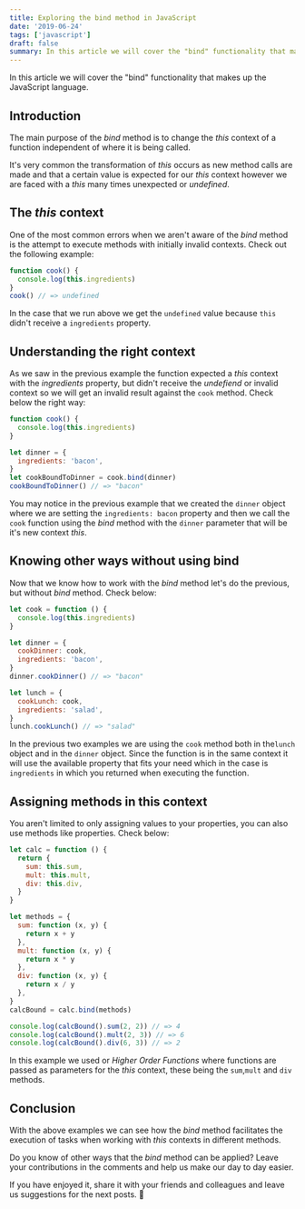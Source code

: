 ```yaml
---
title: Exploring the bind method in JavaScript
date: '2019-06-24'
tags: ['javascript']
draft: false
summary: In this article we will cover the "bind" functionality that makes up the JavaScript language.
---
```


In this article we will cover the "bind" functionality that makes up the JavaScript language.

## Introduction

The main purpose of the _bind_ method is to change the _this_ context of a function independent of where it is being called.

It's very common the transformation of _this_ occurs as new method calls are made and that a certain value is expected for our _this_ context however we are faced with a _this_ many times unexpected or _undefined_.

## The _this_ context

One of the most common errors when we aren't aware of the _bind_ method is the attempt to execute methods with initially invalid contexts. Check out the following example:

```js
function cook() {
  console.log(this.ingredients)
}
cook() // => undefined
```

In the case that we run above we get the `undefined` value because `this` didn't receive a `ingredients` property.

## Understanding the right context

As we saw in the previous example the function expected a _this_ context with the _ingredients_ property, but didn't receive the _undefiend_ or invalid context so we will get an invalid result against the `cook` method. Check below the right way:

```js
function cook() {
  console.log(this.ingredients)
}

let dinner = {
  ingredients: 'bacon',
}
let cookBoundToDinner = cook.bind(dinner)
cookBoundToDinner() // => "bacon"
```

You may notice in the previous example that we created the `dinner` object where we are setting the `ingredients: bacon` property and then we call the `cook` function using the _bind_ method with the `dinner` parameter that will be it's new context _this_.

## Knowing other ways without using bind

Now that we know how to work with the _bind_ method let's do the previous, but without _bind_ method. Check below:

```js
let cook = function () {
  console.log(this.ingredients)
}

let dinner = {
  cookDinner: cook,
  ingredients: 'bacon',
}
dinner.cookDinner() // => "bacon"

let lunch = {
  cookLunch: cook,
  ingredients: 'salad',
}
lunch.cookLunch() // => "salad"
```

In the previous two examples we are using the `cook` method both in the`lunch` object and in the `dinner` object. Since the function is in the same context it will use the available property that fits your need which in the case is `ingredients` in which you returned when executing the function.

## Assigning methods in this context

You aren't limited to only assigning values to your properties, you can also use methods like properties. Check below:

```js
let calc = function () {
  return {
    sum: this.sum,
    mult: this.mult,
    div: this.div,
  }
}

let methods = {
  sum: function (x, y) {
    return x + y
  },
  mult: function (x, y) {
    return x * y
  },
  div: function (x, y) {
    return x / y
  },
}
calcBound = calc.bind(methods)

console.log(calcBound().sum(2, 2)) // => 4
console.log(calcBound().mult(2, 3)) // => 6
console.log(calcBound().div(6, 3)) // => 2
```

In this example we used or _Higher Order Functions_ where functions are passed as parameters for the _this_ context, these being the `sum`,`mult` and `div` methods.

## Conclusion

With the above examples we can see how the _bind_ method facilitates the execution of tasks when working with _this_ contexts in different methods.

Do you know of other ways that the _bind_ method can be applied? Leave your contributions in the comments and help us make our day to day easier.

If you have enjoyed it, share it with your friends and colleagues and leave us suggestions for the next posts. 💫
